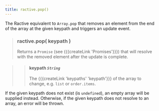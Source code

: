 ```yaml
---
title: ractive.pop()
---
```

The Ractive equivalent to ```Array.pop``` that removes an element from the end of the array at the given keypath and triggers an update event.

> ### ractive.pop( keypath )
> Returns a `Promise` (see {{{createLink 'Promises'}}}) that will resolve with the removed element after the update is complete.

> > #### **keypath** *`String`*
> > The {{{createLink 'keypaths' 'keypath'}}} of the array to change, e.g. `list` or `order.items`.

If the given keypath does not exist (is `undefined`), an empty array will be supplied instead. Otherwise, if the given keypath does not resolve to an array, an error will be thrown.
